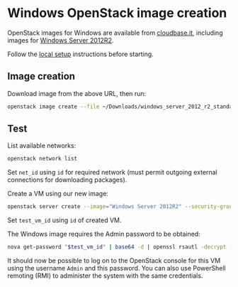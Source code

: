 # Windows OpenStack image creation

OpenStack images for Windows are available from
[cloudbase.it](https://cloudbase.it/windows-cloud-images/), including
images for [Windows Server
2012R2](https://cloudbase.it/openstack-windows-server-2012-r2-evalution-images/).

Follow the [local setup](local-setup.md) instructions before starting.

## Image creation

Download image from the above URL, then run:

```sh
openstack image create --file ~/Downloads/windows_server_2012_r2_standard_eval_kvm_20170321.qcow2 --disk-format bare --container-format qcow2 "Windows Server 2012R2"
```

## Test

List available networks:

```sh
openstack network list
```

Set `net_id` using `id` for required network (must permit outgoing
external connections for downloading packages).

Create a VM using our new image:

```sh
openstack server create --image="Windows Server 2012R2" --security-group "$security_group" --nic "net-id=$net_id" --key-name "$ssh_key" --flavor "m1.small"  "test7"
```

Set `test_vm_id` using `id` of created VM.

The Windows image requires the Admin password to be obtained:

```sh
nova get-password "$test_vm_id" | base64 -d | openssl rsautl -decrypt -inkey "$ssh_private_key_file"
```

It should now be possible to log on to the OpenStack console for this
VM using the username `Admin` and this password.  You can also use
PowerShell remoting (RMI) to administer the system with the same
credentials.
